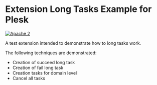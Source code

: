 # Extension Long Tasks Example for Plesk

[![Apache 2](http://img.shields.io/badge/license-Apache%202-blue.svg)](http://www.apache.org/licenses/LICENSE-2.0)

A test extension intended to demonstrate how to long tasks work.

The following techniques are demonstrated:
* Creation of succeed long task
* Creation of fail long task
* Creation tasks for domain level
* Cancel all tasks
